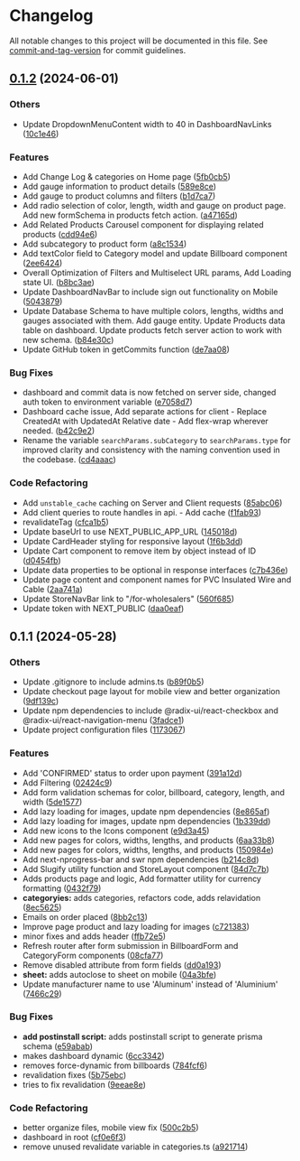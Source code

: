 # Changelog

All notable changes to this project will be documented in this file. See [commit-and-tag-version](https://github.com/absolute-version/commit-and-tag-version) for commit guidelines.

## [0.1.2](https://github.com/thewolmer/plexolyt/branches/compare/v0.1.2..v0.1.1) (2024-06-01)


### Others

* Update DropdownMenuContent width to 40 in DashboardNavLinks ([10c1e46](https://github.com/thewolmer/plexolyt/commits/10c1e46ea5580d8926d60327ad6b7f6a31e2f3b8))


### Features

* Add Change Log & categories on Home page ([5fb0cb5](https://github.com/thewolmer/plexolyt/commits/5fb0cb5cdb4c858f60e42feabfc16bee804929d5))
* Add gauge information to product details ([589e8ce](https://github.com/thewolmer/plexolyt/commits/589e8ce7dea9340e6034b82b09cde547490bdb3a))
* Add gauge to product columns and filters ([b1d7ca7](https://github.com/thewolmer/plexolyt/commits/b1d7ca71624a2238f4a1fd13c3161871c932ff56))
* Add radio selection of color, length, width and gauge on product page. Add new formSchema in products fetch action. ([a47165d](https://github.com/thewolmer/plexolyt/commits/a47165d871a956c764614baea20a847ac7beb1df))
* Add Related Products Carousel component for displaying related products ([cdd94e6](https://github.com/thewolmer/plexolyt/commits/cdd94e6701007453e4ecef5bddc698b3484424f7))
* Add subcategory to product form ([a8c1534](https://github.com/thewolmer/plexolyt/commits/a8c153424c090186e39452266bfd1a3b21ae39a6))
* Add textColor field to Category model and update Billboard component ([2ee6424](https://github.com/thewolmer/plexolyt/commits/2ee6424f91253a575d9616cc974e1cf6522f992a))
* Overall Optimization of Filters and Multiselect URL params, Add Loading state UI. ([b8bc3ae](https://github.com/thewolmer/plexolyt/commits/b8bc3ae1900854a1d3ab9edc31494eed3caef118))
* Update DashboardNavBar to include sign out functionality on Mobile ([5043879](https://github.com/thewolmer/plexolyt/commits/5043879a2ecd5352316800ced0701f9db2237f12))
* Update Database Schema to have multiple colors, lengths, widths and gauges associated with them. Add gauge entity. Update Products data table on dashboard. Update products fetch server action to work with new schema. ([b84e30c](https://github.com/thewolmer/plexolyt/commits/b84e30c3dd2f2b038b23eaa9adc55fc8ba8b6c95))
* Update GitHub token in getCommits function ([de7aa08](https://github.com/thewolmer/plexolyt/commits/de7aa087282d732251bfe94af5e0d43b7f80eeb9))


### Bug Fixes

* dashboard and commit data is now fetched on server side, changed auth token to environment variable ([e7058d7](https://github.com/thewolmer/plexolyt/commits/e7058d71454ba7f33446103223824581bee4a3db))
* Dashboard cache issue, Add separate actions for client - Replace CreatedAt with UpdatedAt Relative date - Add flex-wrap wherever needed. ([b42c9e2](https://github.com/thewolmer/plexolyt/commits/b42c9e2b8ca7d1b54b9a88714a8b0627e4aa1a24))
* Rename the variable `searchParams.subCategory` to `searchParams.type` for improved clarity and consistency with the naming convention used in the codebase. ([cd4aaac](https://github.com/thewolmer/plexolyt/commits/cd4aaace110cfb38629a1ca365fb7713a3848d01))


### Code Refactoring

* Add `unstable_cache` caching on Server and Client requests ([85abc06](https://github.com/thewolmer/plexolyt/commits/85abc06ee6f3572a04609eec516cc7db8c9fc071))
* Add client queries to route handles in api. - Add cache ([f1fab93](https://github.com/thewolmer/plexolyt/commits/f1fab93b71dfe0fa3ad6862a7a26716b62194cbb))
* revalidateTag ([cfca1b5](https://github.com/thewolmer/plexolyt/commits/cfca1b55cb7af2265c9b2e19221f6fba822862b2))
* Update baseUrl to use NEXT_PUBLIC_APP_URL ([145018d](https://github.com/thewolmer/plexolyt/commits/145018d61c57cca3fd474d63493acb28156cb258))
* Update CardHeader styling for responsive layout ([1f6b3dd](https://github.com/thewolmer/plexolyt/commits/1f6b3dd033e165a70dbbda46bfd9387305c3f3fa))
* Update Cart component to remove item by object instead of ID ([d0454fb](https://github.com/thewolmer/plexolyt/commits/d0454fb95816160b8ac0243063ecd95fde0ec9f9))
* Update data properties to be optional in response interfaces ([c7b436e](https://github.com/thewolmer/plexolyt/commits/c7b436e9136a6e5f6b23f1fe8486e0c7d7d660f8))
* Update page content and component names for PVC Insulated Wire and Cable ([2aa741a](https://github.com/thewolmer/plexolyt/commits/2aa741ac2ec9e2f7c496719b3dbd1c255e93e0ef))
* Update StoreNavBar link to "/for-wholesalers" ([560f685](https://github.com/thewolmer/plexolyt/commits/560f6854a6c759ceb162e3ac25c235f1b2da67c1))
* Update token with NEXT_PUBLIC ([daa0eaf](https://github.com/thewolmer/plexolyt/commits/daa0eafa6e366d2e1fcc61fc5bcf09e399fe6069))

## 0.1.1 (2024-05-28)


### Others

* Update .gitignore to include admins.ts ([b89f0b5](https://github.com/thewolmer/plexolyt/commits/b89f0b5347c3092fad2c1d8296d68781e495a19d))
* Update checkout page layout for mobile view and better organization ([9df139c](https://github.com/thewolmer/plexolyt/commits/9df139c5c04cce2ab1f5d55c36a48d29f916c099))
* Update npm dependencies to include @radix-ui/react-checkbox and @radix-ui/react-navigation-menu ([3fadce1](https://github.com/thewolmer/plexolyt/commits/3fadce1517a5e0d5a9af1ddd89982229c0d4152c))
* Update project configuration files ([1173067](https://github.com/thewolmer/plexolyt/commits/11730678f95b0c04558708bcc31b628192ab45a6))


### Features

* Add 'CONFIRMED' status to order upon payment ([391a12d](https://github.com/thewolmer/plexolyt/commits/391a12dd6f497a36a125a292390a774e8933df1f))
* Add Filtering ([02424c9](https://github.com/thewolmer/plexolyt/commits/02424c99f2c3cfa9abf6ac5960f10ea0c9299f1e))
* Add form validation schemas for color, billboard, category, length, and width ([5de1577](https://github.com/thewolmer/plexolyt/commits/5de1577731364c8c0bd5fbd3aab2ecd497848bff))
* Add lazy loading for images, update npm dependencies ([8e865af](https://github.com/thewolmer/plexolyt/commits/8e865af469c040fd3be950f548881e4f53f87293))
* Add lazy loading for images, update npm dependencies ([1b339dd](https://github.com/thewolmer/plexolyt/commits/1b339dd4da16ebe50ad4a02e46e1f806a6eca25d))
* Add new icons to the Icons component ([e9d3a45](https://github.com/thewolmer/plexolyt/commits/e9d3a457d03bfecdc850866c995b0768e02f29b0))
* Add new pages for colors, widths, lengths, and products ([6aa33b8](https://github.com/thewolmer/plexolyt/commits/6aa33b8748141ce63a24d060b6ed3a0549b08344))
* Add new pages for colors, widths, lengths, and products ([150984e](https://github.com/thewolmer/plexolyt/commits/150984e518a370de9e8467a3dbfbf3d76be88a0c))
* Add next-nprogress-bar and swr npm dependencies ([b214c8d](https://github.com/thewolmer/plexolyt/commits/b214c8dfba38e7a7cb2a441e647ecb37d5c4a3ab))
* Add Slugify utility function and StoreLayout component ([84d7c7b](https://github.com/thewolmer/plexolyt/commits/84d7c7ba537018fe0cdd6c4ab5a151040507680e))
* Adds products page and logic, Add formatter utility for currency formatting ([0432f79](https://github.com/thewolmer/plexolyt/commits/0432f794e4d6a3074dcc9d28258c1cf7823aa985))
* **categoryies:** adds categories, refactors code, adds relavidation ([8ec5625](https://github.com/thewolmer/plexolyt/commits/8ec56259b6cea779cfa6c7ff3f62de2a7986ab77))
* Emails on order placed ([8bb2c13](https://github.com/thewolmer/plexolyt/commits/8bb2c137199c8352c9078d53214b3da65ffc1d99))
* Improve page product and lazy loading for images ([c721383](https://github.com/thewolmer/plexolyt/commits/c721383e50f43d7bc45eb6fc1a2164d5d31bac54))
* minor fixes and adds header ([ffb72e5](https://github.com/thewolmer/plexolyt/commits/ffb72e54d3465b1aac5606edd944a2e192b6ae1a))
* Refresh router after form submission in BillboardForm and CategoryForm components ([08cfa77](https://github.com/thewolmer/plexolyt/commits/08cfa779e48308254e5bc2b45d8ba77ae8a30bdb))
* Remove disabled attribute from form fields ([dd0a193](https://github.com/thewolmer/plexolyt/commits/dd0a193f3fb2db220ae7e062a6397ba181b2c3bb))
* **sheet:** adds autoclose to sheet on mobile ([04a3bfe](https://github.com/thewolmer/plexolyt/commits/04a3bfe1baae1798463191ef3f0bc5d252b21b31))
* Update manufacturer name to use 'Aluminum' instead of 'Aluminium' ([7466c29](https://github.com/thewolmer/plexolyt/commits/7466c294e1a02135c32156a578985ae04d469176))


### Bug Fixes

* **add postinstall script:** adds postinstall script to generate prisma schema ([e59abab](https://github.com/thewolmer/plexolyt/commits/e59abab05d2e8e717524bec3409a000ae5e68861))
* makes dashboard dynamic ([6cc3342](https://github.com/thewolmer/plexolyt/commits/6cc3342cfd7cb8e0664d04b3ced9eab04c5ceb92))
* removes force-dynamic from billboards ([784fcf6](https://github.com/thewolmer/plexolyt/commits/784fcf6018e313fbd841f8f7a9e2ff5f98e3cf9d))
* revalidation fixes ([5b75ebc](https://github.com/thewolmer/plexolyt/commits/5b75ebcb96fbaa47fdfd7c5cf17d802d7d408dca))
* tries to fix revalidation ([9eeae8e](https://github.com/thewolmer/plexolyt/commits/9eeae8e7fadd0145882d30f090ed4315a508afa4))


### Code Refactoring

* better organize files, mobile view fix ([500c2b5](https://github.com/thewolmer/plexolyt/commits/500c2b5133fa24d3ca38c2e4529628575285b7e4))
* dashboard in root ([cf0e6f3](https://github.com/thewolmer/plexolyt/commits/cf0e6f3e99cd937a4f3656a74b64eca1408750e5))
* remove unused revalidate variable in categories.ts ([a921714](https://github.com/thewolmer/plexolyt/commits/a92171484bca4e0117d5e0c770ead0230197b610))
